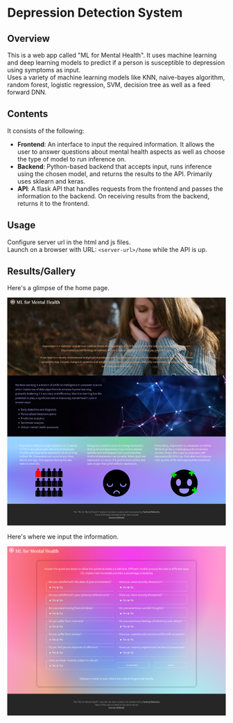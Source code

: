 # Depression Detection System
## Overview
This is a web app called "ML for Mental Health". It uses machine learning and deep learning models to predict if a person is susceptible to depression using symptoms as input.  
Uses a variety of machine learning models like KNN, naive-bayes algorithm, random forest, logistic regression, SVM, decision tree as well as a feed forward DNN.

## Contents
It consists of the following:
- **Frontend**: An interface to input the required information. It allows the user to answer questions about mental health aspects as well as choose the type of model to run inference on.
- **Backend**: Python-based backend that accepts input, runs inference using the chosen model, and returns the results to the API. Primarily uses sklearn and keras.
- **API**: A flask API that handles requests from the frontend and passes the information to the backend. On receiving results from the backend, returns it to the frontend.


## Usage
Configure server url in the html and js files.  
Launch on a browser with URL: `<server-url>/home` while the API is up.


## Results/Gallery
Here's a glimpse of the home page.


![Website home page image](github_images/WebHome.png)


Here's where we input the information.


![Website input page image 1](github_images/WebDepDet.png)